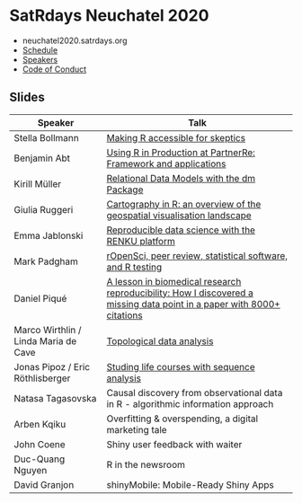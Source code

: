 # SatRdays Neuchatel 2020

- neuchatel2020.satrdays.org
- [Schedule](https://neuchatel2020.satrdays.org/#schedule)
- [Speakers](https://neuchatel2020.satrdays.org/#portfolio)
- [Code of Conduct](https://knowledgebase.satrdays.org/diversity/)

## Slides

|Speaker   | Talk  |
|---|---|
| Stella Bollmann  | [Making R accessible for skeptics](https://drive.google.com/file/d/1makjK2S4KQCFZtXlkzzONswzLyEFfyey/view?usp=sharing)  |
| Benjamin Abt  | [Using R in Production at PartnerRe: Framework and applications](https://drive.google.com/file/d/1UmiW8zsVFg6SY9rwAg7Hd0CefS0EClKC/view?usp=sharing)  |
| Kirill Müller |  [Relational Data Models with the dm Package](https://krlmlr.github.io/dm-slides/index.html#1) |
| Giulia Ruggeri  | [Cartography in R: an overview of the geospatial visualisation landscape](https://drive.google.com/file/d/1de3dTrAj90e2R9zp9gYPy2kdCjbzdvvK/view?usp=sharing)  |
| Emma Jablonski  |  [Reproducible data science with the RENKU platform](https://drive.google.com/file/d/1-7JD0j2F_lMrmrN4FQTBpVHdDiBszCm7/view?usp=sharing) |
| Mark Padgham  |  [rOpenSci, peer review, statistical software, and R testing](https://mpadge.github.io/satRday-neuchatel-2020/#1) |
| Daniel Piqué  |  [A lesson in biomedical research reproducibility: How I discovered a missing data point in a paper with 8000+ citations](https://drive.google.com/file/d/1Crfvm75x9bM3-Xw5dJ0br3FhFAPt_Ow_/view?usp=sharing) |
| Marco Wirthlin / Linda Maria de Cave  | [Topological data analysis](https://drive.google.com/file/d/1o8pUM2dAtlh2dAdkCpOw3QfYdkbOC0fR/view?usp=sharing)|
| Jonas Pipoz / Eric Röthlisberger  | [Studing life courses with sequence analysis](https://drive.google.com/file/d/1J1meAuGdJkD-UPmFIocmEkVZubL9r-ne/view?usp=sharing) |
| Natasa Tagasovska  | Causal discovery from observational data in R - algorithmic information approach  |
| Arben Kqiku| Overfitting & overspending, a digital marketing tale |
| John Coene | Shiny user feedback with waiter |
| Duc-Quang Nguyen|  R in the newsroom |
| David Granjon| shinyMobile: Mobile-Ready Shiny Apps  |

